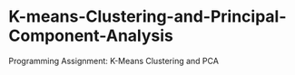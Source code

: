 # K-means-Clustering-and-Principal-Component-Analysis
Programming Assignment: K-Means Clustering and PCA
